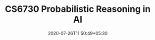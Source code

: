---
title: "CS6730 Probabilistic Reasoning in AI"
date: 2020-07-26T11:50:49+05:30
tags: [""]
categories: ["IITM Electives"]
authors: "Tarun kumar"
name: "tarun-kumar"
draft: false
images:
  - /images/research/dnn.png

---